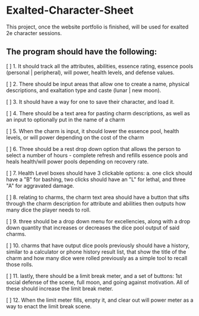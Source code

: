 # Exalted-Character-Sheet
This project, once the website portfolio is finished, will be used for exalted 2e character sessions.

## The program should have the following:

[ ] 1. It should track all the attributes, abilities, essence rating, essence pools (personal | peripheral), will power, health levels, and defense values.

[ ] 2. There should be input areas that allow one to create a name, physical descriptions, and exaltation type and caste (lunar | new moon).

[ ] 3. It should have a way for one to save their character, and load it.

[ ] 4. There should be a text area for pasting charm descriptions, as well as an input to optionally put in the name of a charm

[ ] 5. When the charm is input, it should lower the essence pool, health levels, or will power depending on the cost of the charm

[ ] 6. Three should be a rest drop down option that allows the person to select a number of hours - complete refresh and refills essence pools and heals health/will power pools depending on recovery rate.

[ ] 7. Health Level boxes should have 3 clickable options:
   a. one click should have a "B" for bashing, two clicks should have an "L" for lethal, and three "A" for aggravated damage.

[ ] 8. relating to charms, the charm text area should have a button that sifts through the charm description for attribute and abilities then outputs how many dice the player needs to roll.

[ ] 9. three should be a drop down menu for excellencies, along with a drop down quantity that increases or decreases the dice pool output of said charms.

[ ] 10. charms that have output dice pools previously should have a history, similar to a calculator or phone history result list, that show the title of the charm and how many dice were rolled previously as a simple tool to recall those rolls.

[ ] 11. lastly, there should be a limit break meter, and a set of buttons: 1st social defense of the scene, full moon, and going against motivation. All of these should increase the limit break meter.

[ ] 12. When the limit meter fills, empty it, and clear out will power meter as a way to enact the limit break scene.
